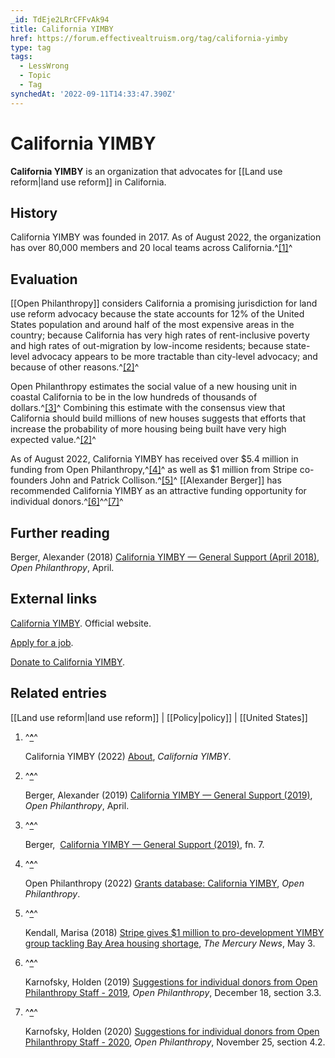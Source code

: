 ```yaml
---
_id: TdEje2LRrCFFvAk94
title: California YIMBY
href: https://forum.effectivealtruism.org/tag/california-yimby
type: tag
tags:
  - LessWrong
  - Topic
  - Tag
synchedAt: '2022-09-11T14:33:47.390Z'
---
```

# California YIMBY

**California YIMBY** is an organization that advocates for [[Land use reform|land use reform]] in California.

History
-------

California YIMBY was founded in 2017. As of August 2022, the organization has over 80,000 members and 20 local teams across California.^[\[1\]](#fnz6uebfacyxr)^

Evaluation
----------

[[Open Philanthropy]] considers California a promising jurisdiction for land use reform advocacy because the state accounts for 12% of the United States population and around half of the most expensive areas in the country; because California has very high rates of rent-inclusive poverty and high rates of out-migration by low-income residents; because state-level advocacy appears to be more tractable than city-level advocacy; and because of other reasons.^[\[2\]](#fn2imin3pbjz6)^

Open Philanthropy estimates the social value of a new housing unit in coastal California to be in the low hundreds of thousands of dollars.^[\[3\]](#fntlipn7eljic)^ Combining this estimate with the consensus view that California should build millions of new houses suggests that efforts that increase the probability of more housing being built have very high expected value.^[\[2\]](#fn2imin3pbjz6)^

As of August 2022, California YIMBY has received over $5.4 million in funding from Open Philanthropy,^[\[4\]](#fnes3ub6r0gss)^ as well as $1 million from Stripe co-founders John and Patrick Collison.^[\[5\]](#fnor1586c1xmp)^ [[Alexander Berger]] has recommended California YIMBY as an attractive funding opportunity for individual donors.^[\[6\]](#fni362a23wdqh)^^[\[7\]](#fnti65j3jl8x)^

Further reading
---------------

Berger, Alexander (2018) [California YIMBY — General Support (April 2018)](https://www.openphilanthropy.org/focus/us-policy/land-use-reform/california-yimby-general-support), *Open Philanthropy*, April.

External links
--------------

[California YIMBY](https://cayimby.org/). Official website.

[Apply for a job](https://cayimby.org/careers/).

[Donate to California YIMBY](https://secure.actblue.com/donate/cayimby/).

Related entries
---------------

[[Land use reform|land use reform]] | [[Policy|policy]] | [[United States]]

1.  ^**[^](#fnrefz6uebfacyxr)**^
    
    California YIMBY (2022) [About](https://cayimby.org/about/), *California YIMBY*.
    
2.  ^**[^](#fnref2imin3pbjz6)**^
    
    Berger, Alexander (2019) [California YIMBY — General Support (2019)](https://www.openphilanthropy.org/focus/us-policy/land-use-reform/california-yimby-general-support-2019), *Open Philanthropy*, April.
    
3.  ^**[^](#fnreftlipn7eljic)**^
    
    Berger,  [California YIMBY — General Support (2019)](https://www.openphilanthropy.org/focus/us-policy/land-use-reform/california-yimby-general-support-2019), fn. 7.
    
4.  ^**[^](#fnrefes3ub6r0gss)**^
    
    Open Philanthropy (2022) [Grants database: California YIMBY](https://www.openphilanthropy.org/grants/?q=&organization-name=california-yimby), *Open Philanthropy*.
    
5.  ^**[^](#fnrefor1586c1xmp)**^
    
    Kendall, Marisa (2018) [Stripe gives $1 million to pro-development YIMBY group tackling Bay Area housing shortage](https://www.mercurynews.com/2018/05/03/pro-development-yimby-group-scores-1-million-from-stripe-tackle-housing-shortage/), *The Mercury News*, May 3.
    
6.  ^**[^](#fnrefi362a23wdqh)**^
    
    Karnofsky, Holden (2019) [Suggestions for individual donors from Open Philanthropy Staff - 2019](https://www.openphilanthropy.org/blog/suggestions-individual-donors-open-philanthropy-staff-2019), *Open Philanthropy*, December 18, section 3.3.
    
7.  ^**[^](#fnrefti65j3jl8x)**^
    
    Karnofsky, Holden (2020) [Suggestions for individual donors from Open Philanthropy Staff - 2020](https://www.openphilanthropy.org/blog/suggestions-individual-donors-open-philanthropy-staff-2020), *Open Philanthropy*, November 25, section 4.2.